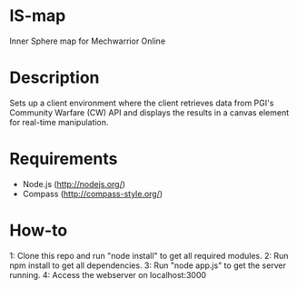 IS-map
======

Inner Sphere map for Mechwarrior Online

Description
===========

Sets up a client environment where the client retrieves data from PGI's Community Warfare (CW) API and displays the results in a canvas element for real-time manipulation.


Requirements
============

* Node.js (http://nodejs.org/)
* Compass (http://compass-style.org/)

How-to
======

1: Clone this repo and run "node install" to get all required modules.
2: Run npm install to get all dependencies.
3: Run "node app.js" to get the server running.
4: Access the webserver on localhost:3000